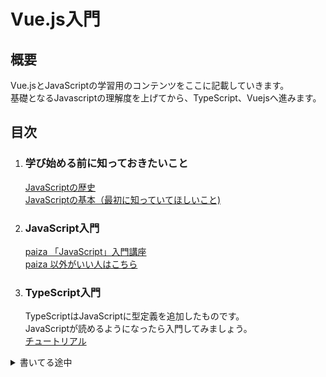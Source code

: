# Vue.js入門

## 概要
Vue.jsとJavaScriptの学習用のコンテンツをここに記載していきます。  
基礎となるJavascriptの理解度を上げてから、TypeScript、Vuejsへ進みます。

## 目次
1. ### 学び始める前に知っておきたいこと
   [JavaScriptの歴史](./docs/1.introduction.md)  
   [JavaScriptの基本（最初に知っていてほしいこと)](./docs/2.0.js_menu.md)

2. ### JavaScript入門
   [paiza 「JavaScript」入門講座](https://paiza.jp/works/search_courses/2205)  
   [paiza 以外がいい人はこちら](https://developer.mozilla.org/ja/docs/Web/JavaScript)

3. ### TypeScript入門
   TypeScriptはJavaScriptに型定義を追加したものです。  
   JavaScriptが読めるようになったら入門してみましょう。  
   [チュートリアル](https://typescriptbook.jp/)  


<details>
<summary>書いてる途中</summary>

- まずはJavaScriptについてどの程度の知識があるのか確認し出発点をきめる
https://mizchi.hatenablog.com/entry/2018/10/03/195854

- 次に最低限のJavaScript言語仕様をまなぶ  
https://hatena.github.io/Hatena-Textbook-JavaScript/

- Vueとは  
https://flxy.jp/media/article/8761

- Vite / Vue3 環境構築 はこれよさそう 
https://miyauchi.dev/ja/posts/vite-vue3-typescript/

- Vue.js（フロントエンド）
BEは普通にREST-Jsonでいい

https://techblog.yahoo.co.jp/advent-calendar-2018/yahoo-frontend/

- Vue演習(ToDoアプリ)  
https://developers.google.com/codelabs/codelabs/vue-framework-todo-app#0

Vue.js
Vuex
Vue CLI

vite ボイラープレート
<details>
